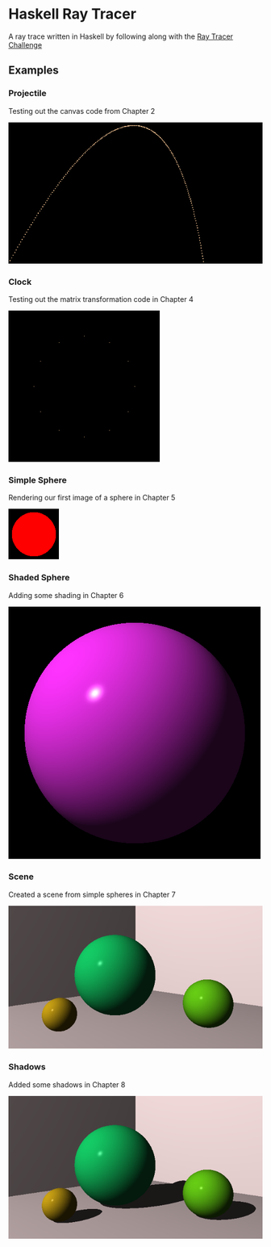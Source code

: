 # Haskell Ray Tracer

A ray trace written in Haskell by following along with the [Ray Tracer Challenge](http://raytracerchallenge.com/)

## Examples

### Projectile
Testing out the canvas code from Chapter 2

![Projectile](./img/projectile.png)

### Clock
Testing out the matrix transformation code in Chapter 4

![Clock](./img/clock.png)

### Simple Sphere
Rendering our first image of a sphere in Chapter 5

![Simple Sphere](./img/simple_sphere.png)

### Shaded Sphere
Adding some shading in Chapter 6

![Shaded Sphere](./img/shaded_sphere.png)

### Scene
Created a scene from simple spheres in Chapter 7

![Scene](./img/scene.png)

### Shadows
Added some shadows in Chapter 8

![Shadow](./img/shadow.png)
